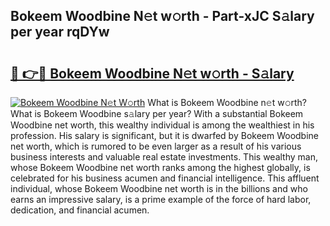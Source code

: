 ## Bokeem Woodbine N𝚎t w𝚘rth - Part-xJC S𝚊lary per year rqDYw

# <h2><a href="http://gc36k4.nevu.top/?p=Bokeem+Woodbine">🔗 👉🔴 Bokeem Woodbine N𝚎t w𝚘rth - S𝚊lary</a></h2>

[![Bokeem Woodbine N𝚎t W𝚘rth](https://i.imgur.com/Oavwk0R.jpeg)](http://gc36k4.nevu.top/?p=Bokeem+Woodbine)
What is Bokeem Woodbine n𝚎t w𝚘rth? What is Bokeem Woodbine s𝚊lary per year?
With a substantial Bokeem Woodbine net worth, this wealthy individual is among the wealthiest in his profession. His salary is significant, but it is dwarfed by Bokeem Woodbine net worth, which is rumored to be even larger as a result of his various business interests and valuable real estate investments. This wealthy man, whose Bokeem Woodbine net worth ranks among the highest globally, is celebrated for his business acumen and financial intelligence. This affluent individual, whose Bokeem Woodbine net worth is in the billions and who earns an impressive salary, is a prime example of the force of hard labor, dedication, and financial acumen.
